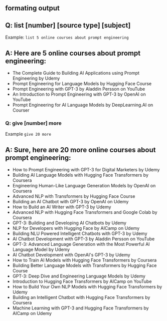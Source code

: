 ## formating output
## Q: list [number] [source type] [subject]
Example: `list 5 online courses about prompt engineering`
## A: Here are 5 online courses about prompt engineering:

- The Complete Guide to Building AI Applications using Prompt Engineering by Udemy
- Prompt Engineering for Language Models by Hugging Face Course
- Prompt Engineering with GPT-3 by Aladdin Persson on YouTube
- An Introduction to Prompt Engineering with GPT-3 by OpenAI on YouTube
- Prompt Engineering for AI Language Models by DeepLearning.AI on Courser

### Q: give [number] more
Example `give 20 more`
## A: Sure, here are 20 more online courses about prompt engineering:

- How to Prompt Engineering with GPT-3 for Digital Marketers by Udemy
- Building AI Language Models with Hugging Face Transformers by Coursera
- Engineering Human-Like Language Generation Models by OpenAI on Coursera
- Advanced NLP with Transformers by Hugging Face Course
- Building an AI Chatbot with GPT-3 by OpenAI on Udemy
- How to Build an AI Writer with GPT-3 by Udemy
- Advanced NLP with Hugging Face Transformers and Google Colab by Coursera
- GPT-3: Building and Developing AI Chatbots by Udemy
- NLP for Developers with Hugging Face by AICamp on Udemy
- Building NLU Powered Intelligent Chatbots with GPT-3 by Udemy
- AI Chatbot Development with GPT-3 by Aladdin Persson on YouTube
- GPT-3: Advanced Language Generation with the Most Powerful AI Language Model by Udemy
- AI Chatbot Development with OpenAI's GPT-3 by Udemy
- How to Train AI Models with Hugging Face Transformers by Coursera
- Building Better Language Models with Transformers by Hugging Face Course
- GPT-3: Deep Dive and Engineering Language Models by Udemy
- Introduction to Hugging Face Transformers by AICamp on YouTube
- How to Build Your Own NLP Models with Hugging Face Transformers by Udemy
- Building an Intelligent Chatbot with Hugging Face Transformers by Coursera
- Machine Learning with GPT-3 and Hugging Face Transformers by AICamp on Udemy
